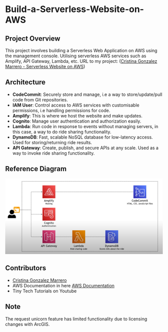 # Build-a-Serverless-Website-on-AWS

## Project Overview
This project involves building a Serverless Web Application on AWS using the management console. Utilising serverless AWS services such as Amplify, API Gateway, Lambda, etc.
URL to my project: ([Cristina Gonzalez Marrero - Serverless Website on AWS](https://master.d2xmc84da8ysbr.amplifyapp.com/))

## Architecture
- **CodeCommit**: Securely store and manage, i.e a way to store/update/pull code from Git repositories.
- **IAM User**: Control access to AWS services with customisable permissions, i.e handling permissions for code.
- **Amplify**: This is where we host the website and make updates.
- **Cognito**: Manage user authentication and authorization easily.
- **Lambda**: Run code in response to events without managing servers, in this case, a way to do ride sharing functionality.
- **DynamoDB**: Fast, scalable NoSQL database for low-latency access. Used for storing/returning ride results.
- **API Gateway**: Create, publish, and secure APIs at any scale. Used as a way to invoke ride sharing functionality.

## Reference Diagram

<img src="Serverless-Project-on-AWS-Architecture.png" width="700">

## Contributors

- [Cristina Gonzalez Marrero](https://github.com/cristicristi7)
- AWS Documentation in here [AWS Documentation](https://aws.amazon.com/getting-started/hands-on/build-serverless-web-app-lambda-apigateway-s3-dynamodb-cognito/)
- Tiny Tech Tutorials on Youtube

## Note

The request unicorn feature has limited functionality due to licensing changes with ArcGIS.
